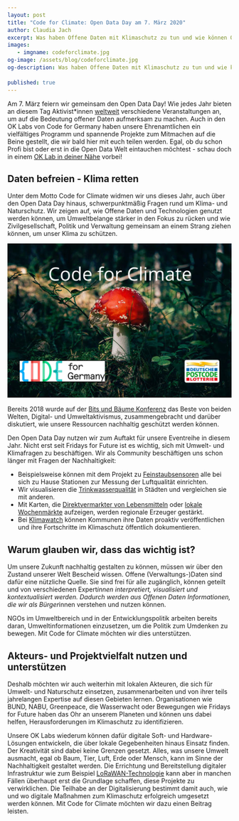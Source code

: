 ```yaml
---
layout: post
title: "Code for Climate: Open Data Day am 7. März 2020"
author: Claudia Jach
excerpt: Was haben Offene Daten mit Klimaschutz zu tun und wie können Offene Daten Naturschutz begünstigen? Diesen und weiteren Fragen wollen wir uns dieses Jahr unter dem Motto „Code for Climate“ widmen. Kickoff ist der Open Data Day am 7. März!
images:
   - imgname: codeforclimate.jpg
og-image: /assets/blog/codeforclimate.jpg
og-description: Was haben Offene Daten mit Klimaschutz zu tun und wie können Offene Daten Naturschutz begünstigen? Diesen und weiteren Fragen wollen wir uns dieses Jahr unter dem Motto „Code for Climate“ widmen. Kickoff ist der Open Data Day am 7. März!

published: true
---
```

Am 7. März feiern wir gemeinsam den Open Data Day! Wie jedes Jahr bieten an diesem Tag Aktivist*innen [weltweit](https://opendataday.org/de/#map) verschiedene Veranstaltungen an, um auf die Bedeutung offener Daten aufmerksam zu machen. Auch in den OK Labs von Code for Germany haben unsere Ehrenamtlichen ein vielfältiges Programm und spannende Projekte zum Mitmachen auf die Beine gestellt, die wir bald hier mit euch teilen werden. Egal, ob du schon Profi bist oder erst in die Open Data Welt eintauchen möchtest - schau doch in einem [OK Lab in deiner Nähe](https://codefor.de/) vorbei!

## Daten befreien - Klima retten

Unter dem Motto Code for Climate widmen wir uns dieses Jahr, auch über den Open Data Day hinaus, schwerpunktmäßig Fragen rund um Klima- und Naturschutz. Wir zeigen auf, wie Offene Daten und Technologien genutzt werden können, um Umweltbelange stärker in den Fokus zu rücken und wie Zivilgesellschaft, Politik und Verwaltung gemeinsam an einem Strang ziehen können, um unser Klima zu schützen.

![CodeforClimate](/assets/blog/codeforclimate.jpg)

Bereits 2018 wurde auf der [Bits und Bäume Konferenz](https://okfn.de/blog/2019/07/bits-und-baeume-publikation/) das Beste von beiden Welten, Digital- und Umweltaktivismus, zusammengebracht und darüber diskutiert, wie unsere Ressourcen nachhaltig geschützt werden können.

Den Open Data Day nutzen wir zum Auftakt für unsere Eventreihe in diesem Jahr. Nicht erst seit Fridays for Future ist es wichtig, sich mit Umwelt- und Klimafragen zu beschäftigen. Wir als Community beschäftigen uns schon länger mit Fragen der Nachhaltigkeit:

* Beispielsweise können mit dem Projekt zu [Feinstaubsensoren](https://luftdaten.info/) alle bei sich zu Hause Stationen zur Messung der Luftqualität einrichten.
* Wir visualisieren die [Trinkwasserqualität](https://trinkwasser.codefor.de/) in Städten und vergleichen sie mit anderen.
* Mit Karten, die [Direktvermarkter von Lebensmitteln](https://farmshops.eu/) oder [lokale Wochenmärkte](https://wo-ist-markt.de/#karlsruhe) aufzeigen, werden regionale Erzeuger gestärkt.
* Bei [Klimawatch](https://klimawatch.codefor.de/) können Kommunen ihre Daten proaktiv veröffentlichen und ihre Fortschritte im Klimaschutz öffentlich dokumentieren.

## Warum glauben wir, dass das wichtig ist?

Um unsere Zukunft nachhaltig gestalten zu können, müssen wir über den Zustand unserer Welt Bescheid wissen. Offene (Verwaltungs-)Daten sind dafür eine nützliche Quelle. Sie sind frei für alle zugänglich, können geteilt und von verschiedenen Expert*innen interpretiert, visualisiert und kontextualisiert werden. Dadurch werden aus Offenen Daten Informationen, die wir als Bürger*innen verstehen und nutzen können.

NGOs im Umweltbereich und in der Entwicklungspolitik arbeiten bereits daran, Umweltinformationen einzusetzen, um die Politik zum Umdenken zu bewegen. Mit Code for Climate möchten wir dies unterstützen.

## Akteurs- und Projektvielfalt nutzen und unterstützen

Deshalb möchten wir auch weiterhin mit lokalen Akteuren, die sich für Umwelt- und Naturschutz einsetzen, zusammenarbeiten und von ihrer teils jahrelangen Expertise auf diesen Gebieten lernen. Organisationen wie BUND, NABU, Greenpeace, die Wasserwacht oder Bewegungen wie Fridays for Future haben das Ohr an unserem Planeten und können uns dabei helfen, Herausforderungen im Klimaschutz zu identifizieren.

Unsere OK Labs wiederum können dafür digitale Soft- und Hardware-Lösungen entwickeln, die über lokale Gegebenheiten hinaus Einsatz finden. Der Kreativität sind dabei keine Grenzen gesetzt. Alles, was unsere Umwelt ausmacht, egal ob Baum, Tier, Luft, Erde oder Mensch, kann im Sinne der Nachhaltigkeit gestaltet werden. Die Errichtung und Bereitstellung digitaler Infrastruktur wie zum Beispiel [LoRaWAN-Technologie](https://media.ccc.de/v/bub2018-140-smart_country_lorawan) kann aber in manchen Fällen überhaupt erst die Grundlage schaffen, diese Projekte zu verwirklichen. Die Teilhabe an der Digitalisierung bestimmt damit auch, wie und wo digitale Maßnahmen zum Klimaschutz erfolgreich umgesetzt werden können. Mit Code for Climate möchten wir dazu einen Beitrag leisten.
